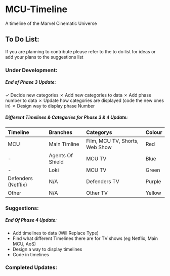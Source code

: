 # MCU-Timeline
A timeline of the Marvel Cinematic Universe

## To Do List:
If you are planning to contribute please refer to the to do list for ideas or add your plans to the suggestions list
### Under Development:

##### End of Phase 3 Update:
&check; Decide new categories
&cross; Add new categories to data
&cross; Add phase number to data
&cross; Update how categories are displayed (code the new ones in)
&cross; Design way to display phase Number

##### Different Timelines & Categories for Phase 3 & 4 Update:
| Timeline            | Branches         | Categorys                      | Colour |
| :-------------      | :----------      | :-----------                   | :----- |
| MCU                 | Main Timline     | Film, MCU TV, Shorts, Web Show | Red    |
| -                   | Agents Of Shield | MCU TV                         | Blue   |
| -                   | Loki             | MCU TV                         | Green  |
| Defenders (Netflix) | N/A              | Defenders TV                   | Purple |
| Other               | N/A              | Other TV                       | Yellow |


### Suggestions:
##### End Of Phase 4 Update:
- Add timelines to data (Will Replace Type)
- Find what different Timelines there are for TV shows (eg Netflix, Main MCU, AoS)
- Design a way to display timelines
- Code in timelines

### Completed Updates:
